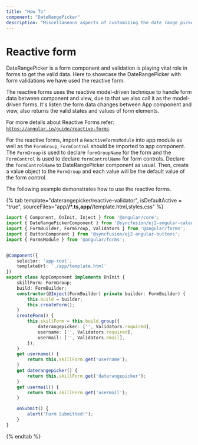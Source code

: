 ```yaml
---
title: "How To"
component: "DateRangePicker"
description: "Miscellaneous aspects of customizing the date range picker"
---
```


# Reactive form

DateRangePicker is a form component and validation is playing vital role in forms to get the valid data.
 Here to showcase the DateRangePicker with form validations we have used the reactive form.

The reactive forms uses the reactive model-driven technique to handle form data between component and view,
 due to that we also call it as the model-driven forms.
 It's listen the form data changes between App component and view, also returns the valid states and values of form elements.

For more details about Reactive Forms refer: [`https://angular.io/guide/reactive-forms`](https://angular.io/guide/reactive-forms).

For the reactive forms, import a `ReactiveFormsModule` into app module as well as the `FormGroup`,
`FormControl` should be imported to app component.
 The `FormGroup` is used to declare `formGroupName` for the form and the `FormControl` is used to declare `formControlName` for form controls. Declare the `formControlName` to DateRangePicker component as usual.
 Then, create a value object to the `FormGroup` and each value will be the default value of the form control.

The following example demonstrates how to use the reactive forms.

{% tab template="daterangepicker/reactive-validator", isDefaultActive = "true",  sourceFiles="app/**/*.ts,app/**/template.html,styles.css" %}

```typescript
import { Component, OnInit, Inject } from '@angular/core';
import { DateRangePickerComponent } from '@syncfusion/ej2-angular-calendars';
import { FormBuilder, FormGroup, Validators } from '@angular/forms';
import { ButtonComponent } from '@syncfusion/ej2-angular-buttons';
import { FormsModule } from '@angular/forms';


@Component({
    selector: 'app-root',
    templateUrl: './app/template.html'
})
export class AppComponent implements OnInit {
    skillForm: FormGroup;
    build: FormBuilder;
    constructor(@Inject(FormBuilder) private builder: FormBuilder) {
        this.build = builder;
        this.createForm();
    }
    createForm() {
        this.skillForm = this.build.group({
            daterangepicker: ['', Validators.required],
            username: ['', Validators.required],
            usermail: ['', Validators.email],
        });
    }
    get username() {
        return this.skillForm.get('username');
    }
    get daterangepicker() {
        return this.skillForm.get('daterangepicker');
    }
    get usermail() {
        return this.skillForm.get('usermail');
    }

    onSubmit() {
        alert("Form Submitted!");
    }
}

```

{% endtab %}